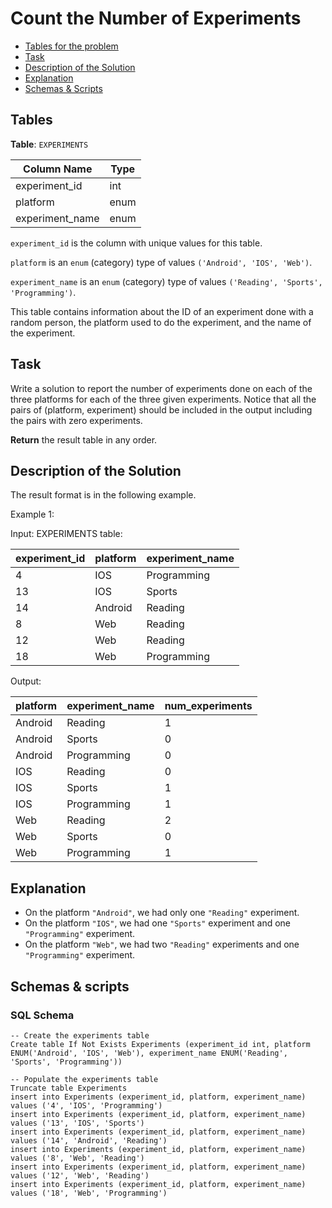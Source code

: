 # Count the Number of Experiments

- [Tables for the problem](#tables)
- [Task](#task)
- [Description of the Solution](#description-of-the-solution)
- [Explanation](#explanation)
- [Schemas & Scripts](#schemas--scripts)

## Tables 

**Table**: `EXPERIMENTS`

| Column Name     | Type |
|-----------------|------|
| experiment_id   | int  |
| platform        | enum |
| experiment_name | enum |

`experiment_id` is the column with unique values for this table.

`platform` is an `enum` (category) type of values `('Android', 'IOS', 'Web')`.

`experiment_name` is an `enum` (category) type of values `('Reading', 'Sports', 'Programming')`.

This table contains information about the ID of an experiment done with a random person, 
the platform used to do the experiment, and the name of the experiment.


## Task

Write a solution to report the number of experiments done on each of the three platforms for each of 
the three given experiments. Notice that all the pairs of (platform, experiment) should be included 
in the output including the pairs with zero experiments.

**Return** the result table in any order.

## Description of the Solution ##

The result format is in the following example.

Example 1:

Input:
EXPERIMENTS table:

| experiment_id | platform | experiment_name |
|---------------|----------|-----------------|
| 4             | IOS      | Programming     |
| 13            | IOS      | Sports          |
| 14            | Android  | Reading         |
| 8             | Web      | Reading         |
| 12            | Web      | Reading         |
| 18            | Web      | Programming     |

Output: 

| platform | experiment_name | num_experiments |
|----------|-----------------|-----------------|
| Android  | Reading         | 1               |
| Android  | Sports          | 0               |
| Android  | Programming     | 0               |
| IOS      | Reading         | 0               |
| IOS      | Sports          | 1               |
| IOS      | Programming     | 1               |
| Web      | Reading         | 2               |
| Web      | Sports          | 0               |
| Web      | Programming     | 1               |

## Explanation ##

- On the platform `"Android"`, we had only one `"Reading"` experiment.
- On the platform `"IOS"`, we had one `"Sports"` experiment and one `"Programming"` experiment.
- On the platform `"Web"`, we had two `"Reading"` experiments and one `"Programming"` experiment.

## Schemas & scripts

### SQL Schema

```genericsql
-- Create the experiments table
Create table If Not Exists Experiments (experiment_id int, platform ENUM('Android', 'IOS', 'Web'), experiment_name ENUM('Reading', 'Sports', 'Programming'))

-- Populate the experiments table
Truncate table Experiments
insert into Experiments (experiment_id, platform, experiment_name) values ('4', 'IOS', 'Programming')
insert into Experiments (experiment_id, platform, experiment_name) values ('13', 'IOS', 'Sports')
insert into Experiments (experiment_id, platform, experiment_name) values ('14', 'Android', 'Reading')
insert into Experiments (experiment_id, platform, experiment_name) values ('8', 'Web', 'Reading')
insert into Experiments (experiment_id, platform, experiment_name) values ('12', 'Web', 'Reading')
insert into Experiments (experiment_id, platform, experiment_name) values ('18', 'Web', 'Programming')
```
